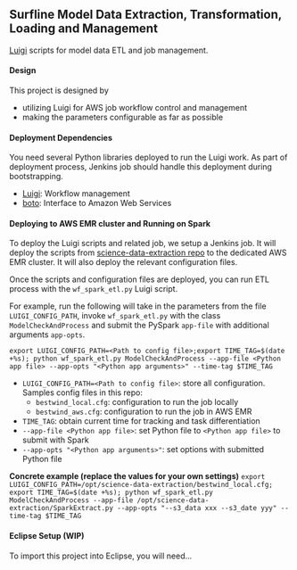 ## Surfline Model Data Extraction, Transformation, Loading and Management

[Luigi](https://github.com/spotify/luigi) scripts for model data ETL and job management.

#### Design
This project is designed by 
* utilizing Luigi for AWS job workflow control and management
* making the parameters configurable as far as possible 

#### Deployment Dependencies

You need several Python libraries deployed to run the Luigi work. 
As part of deployment process, Jenkins job should handle this deployment during bootstrapping. 

* [Luigi](https://github.com/spotify/luigi): Workflow management
* [boto](https://github.com/boto/boto): Interface to Amazon Web Services

#### Deploying to AWS EMR cluster and Running on Spark

To deploy the Luigi scripts and related job, we setup a Jenkins job.
It will deploy the scripts from [science-data-extraction repo](https://github.com/Surfline/science-data-extraction)
to the dedicated AWS EMR cluster. It will also deploy the relevant configuration files. 

Once the scripts and configuration files are deployed, you can run ETL process with the `wf_spark_etl.py` Luigi script.
 
For example, run the following will take in the parameters from the file `LUIGI_CONFIG_PATH`, invoke `wf_spark_etl.py` with the class `ModelCheckAndProcess` and submit the PySpark `app-file` with additional arguments `app-opts`. 

`export LUIGI_CONFIG_PATH=<Path to config file>;export TIME_TAG=$(date +%s); python wf_spark_etl.py ModelCheckAndProcess --app-file <Python app file> --app-opts "<Python app arguments>" --time-tag $TIME_TAG`
  
  * `LUIGI_CONFIG_PATH=<Path to config file>`: store all configuration. Samples config files in this repo:
  	- `bestwind_local.cfg`: configuration to run the job locally
  	- `bestwind_aws.cfg`: configuration to run the job in AWS EMR
  * `TIME_TAG`: obtain current time for tracking and task differentiation
  * `--app-file <Python app file>`: set Python file to `<Python app file>` to submit with Spark
  * `--app-opts "<Python app arguments>"`: set options with submitted Python file 

**Concrete example (replace the values for your own settings)**
`export LUIGI_CONFIG_PATH=/opt/science-data-extraction/bestwind_local.cfg; export TIME_TAG=$(date +%s); python wf_spark_etl.py ModelCheckAndProcess --app-file /opt/science-data-extraction/SparkExtract.py --app-opts "--s3_data xxx --s3_date yyy" --time-tag $TIME_TAG`
#### Eclipse Setup (WIP)

To import this project into Eclipse, you will need...
